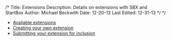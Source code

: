 /*
Title: Extensions
Description: Details on extensions with SBX and StartBox
Author: Michael Beckwith
Date: 12-20-13
Last Edited: 12-31-13
 */
 */

* [Available extensions]()
* [Creating your own extension]()
* [Submitting your extension for inclusion]()
